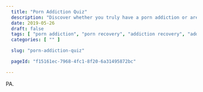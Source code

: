 ```yaml
---
  title: "Porn Addiction Quiz"
  description: "Discover whether you truly have a porn addiction or are addicted to porn."
  date: 2019-05-26
  draft: false
  tags: [ "porn addiction", "porn recovery", "addiction recovery", "addiction", "awareness", "nofap", "neverfap", "neverfap deluxe" ]
  categories: [ "" ]

  slug: "porn-addiction-quiz"

  pageId: "f15161ec-7968-4fc1-8f20-6a31495872bc"

---
```


PA.
